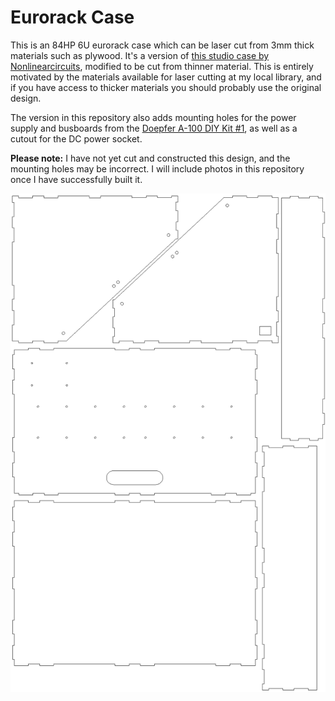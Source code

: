 # Eurorack Case

This is an 84HP 6U eurorack case which can be laser cut from 3mm thick materials such as plywood. It's a version of [this studio case by Nonlinearcircuits](https://www.thingiverse.com/thing:1206118), modified to be cut from thinner material. This is entirely motivated by the materials available for laser cutting at my local library, and if you have access to thicker materials you should probably use the original design.

The version in this repository also adds mounting holes for the power supply and busboards from the [Doepfer A-100 DIY Kit #1](http://www.doepfer.de/a100_DIY_kits.htm), as well as a cutout for the DC power socket.

**Please note:** I have not yet cut and constructed this design, and the mounting holes may be incorrect. I will include photos in this repository once I have successfully built it.

![Image from CAD software](case.png)
